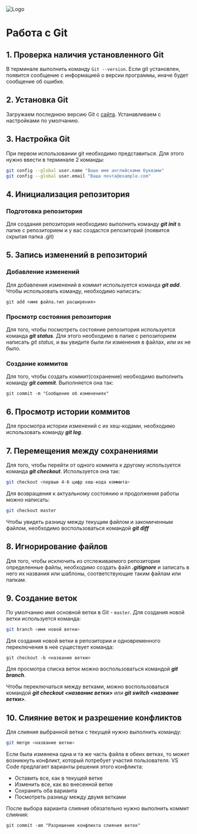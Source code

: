 ![Logo](git2.png)
# Работа с Git

## 1. Проверка наличия установленного Git
В терминале выполнить команду `Git --version`. Если git установлен, появится сообщение с информацией о версии программы, иначе будет сообщение об ошибке.

## 2. Установка Git
Загружаем последнюю версию Git с [сайта](https://git-scm.com/downloads). Устанавливаем с настройками по умолчанию.
## 3. Настройка Git
При первом использовании git необходимо представиться. Для этого нужно ввести в терминале 2 команды:
```Bash
git config --global user.name "Ваше имя английскими буквами"
git config --global user.email "Ваша почта@example.com"
```
## 4. Инициализация репозитория
### Подготовка репозитория
 Для создания репозитория необходимо выполнить команду *__git init__* в папке с репозиторием и у вас создастся репозиторий (появится скрытая папка .git)

## 5. Запись изменений в репозиторий
### Добавление изменений
Для добавления изменений в коммит используется команда *__git add__*. Чтобы использовать команду, необходимо написать:
```
git add <имя файла.тип расширения>
```
### Просмотр состояния репозитория
Для того, чтобы посмотреть состояние репозитория используется команда *__git status__*. Для этого необходимо в папке с репозиторием написать *git status*, и вы увидите были ли изменения в файлах, или их не было.

### Создание коммитов
Для того, чтобы создать коммит(сохранение) необходимо выполнить команду *__git commit__*. Выполняется она так:
```
git commit -m "Сообщение об изменениях"
```

## 6. Просмотр истории коммитов
Для просмотра истории изменений с их хеш-кодами, необходимо использовать команду *__git log__*. 

## 7. Перемещения между сохранениями
Для того, чтобы перейти от одного коммита к другому используется команда *__git checkout__*. Используется она так:
```Bash
git checkout <первые 4-6 цифр хеш-кода коммита>
```
Для возвращения к актуальному состоянию и продолжения работы можно написать:
```Bash
git checkout master
```
Чтобы увидеть разницу между текущим файлом и закомиченным файлом, необходимо воспользоваться командой *__git diff__*

## 8. Игнорирование файлов
Для того, чтобы исключить из отслеживаемого репозитория определенные файлы, необходимо создать файл *__.gitignore__* и записать в него их названия или шаблоны, соответствующие таким файлам или папкам. 

## 9. Создание веток
По умолчанию имя основной ветки в Git - `master`. 
Для создания новой ветки используется команда:
```Bash
git branch <имя новой ветки>
```
Для создания новой ветки в репозитории и одновременного переключения в нее существует команда:
```
git checkout -b <название ветки>
```
Для просмотра списка веток можно воспользоваться командой ***git branch***. 

Чтобы переключаться между ветками, можно воспользоваться командой ***git checkout <название ветки>*** или ***git switch <название ветки>***.

## 10. Слияние веток и разрешение конфликтов
Для слияния выбранной ветки с текущей нужно выполнить команду:
```Bash
git merge <название ветки>
```
Если была изменена одна и та же часть файла в обеих ветках, то может возникнуть конфликт, который потребует участия пользователя. VS Code предлагает варианты решения этого конфликта: 
* Оставить все, как в текущей ветке
* Изменить все, как во внесенной ветке
* Сохранить оба варианта
* Посмотреть разницу между двумя ветками

После выбора варианта слияния обязательно нужно выполнить коммит слияния:
```
git commit -am "Разрешение конфликта слияния веток"
```

